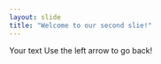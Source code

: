 ```yaml
---
layout: slide
title: "Welcome to our second slie!"
---
```

Your text
Use the left arrow to go back!
